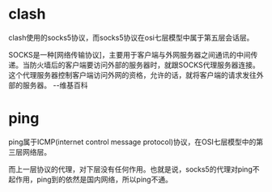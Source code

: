 # clash

clash使用的socks5协议，而socks5协议在osi七层模型中属于第五层会话层。

SOCKS是一种[网络传输协议]，主要用于客户端与外网服务器之间通讯的中间传递。当防火墙后的客户端要访问外部的服务器时，就跟SOCKS代理服务器连接。这个代理服务器控制客户端访问外网的资格，允许的话，就将客户端的请求发往外部的服务器。                    --维基百科

# ping

ping属于ICMP(internet control message protocol)协议，在OSI七层模型中的第三层网络层。

而上一层协议的代理，对下层没有任何作用。也就是说，socks5的代理对ping不起作用，ping到的依然是国内网络，所以ping不通。